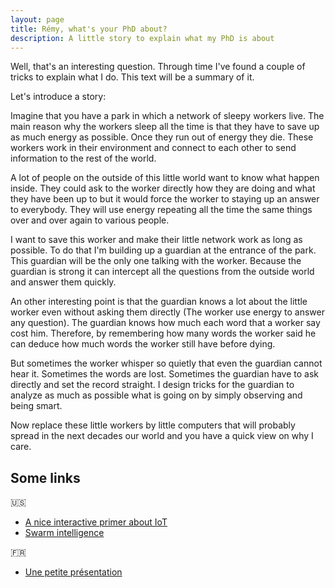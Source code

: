 ```yaml
---
layout: page
title: Rémy, what's your PhD about?
description: A little story to explain what my PhD is about
---
```


Well, that's an interesting question. Through time I've found a couple of
tricks to explain what I do. This text will be a summary of it.

Let's introduce a story:

Imagine that you have a park in which a network of sleepy workers live. The main reason why the workers
sleep all the time is that they have to save up as much energy as possible.
Once they run out of energy they die. These workers work in their environment and
connect to each other to send information to the rest of the world.

A lot of people on the outside of this little world want to know what happen
inside. They could ask to the worker directly how they are doing and what they
have been up to but it would force the worker to staying up an answer to
everybody. They will use energy repeating all the time the same things
over and over again to various people.

I want to save this worker and make their little network work as long as
possible. To do that I'm building up a guardian at the entrance of the park.
This guardian will be the only one talking with the worker. Because the
guardian is strong it can intercept all the questions from the outside world
and answer them quickly.

An other interesting point is that the guardian knows a lot about the little
worker even without asking them directly (The worker use energy to answer any
question). The guardian knows how much each word that a worker say cost him.
Therefore, by remembering how many words the worker said he can deduce
how much words the worker still have before dying.

But sometimes the worker whisper so quietly that even the guardian cannot hear
it. Sometimes the words are lost. Sometimes the guardian have to ask directly
and set the record straight. I design tricks for the guardian to analyze as
much as possible what is going on by simply observing and being smart.

Now replace these little workers by little computers that will probably spread
in the next decades our world and you have a quick view on why I care.


## Some links

:us:

- [A nice interactive primer about IoT](http://www.informationisbeautiful.net/visualizations/the-internet-of-things-a-primer/)
- [Swarm intelligence](http://news.harvard.edu/gazette/story/2014/08/the-1000-robot-swarm/)

:fr:

- [Une petite présentation](//img.sieben.fr/iot.pdf)
